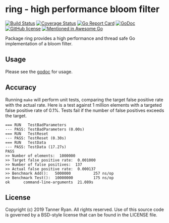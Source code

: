 # ring - high performance bloom filter
[![Build
Status](https://img.shields.io/travis/TheTannerRyan/ring.svg?style=flat-square)](https://travis-ci.org/TheTannerRyan/ring)
[![Coverage
Status](https://img.shields.io/coveralls/github/TheTannerRyan/ring.svg?style=flat-square)](https://coveralls.io/github/TheTannerRyan/ring?branch=master)
[![Go Report
Card](https://goreportcard.com/badge/github.com/thetannerryan/ring?style=flat-square)](https://goreportcard.com/report/github.com/thetannerryan/ring)
[![GoDoc](https://img.shields.io/badge/godoc-reference-5673AF.svg?style=flat-square)](https://godoc.org/github.com/TheTannerRyan/ring)
[![GitHub
license](https://img.shields.io/github/license/TheTannerRyan/ring.svg?style=flat-square)](https://github.com/TheTannerRyan/ring/blob/master/LICENSE)
[![Mentioned in Awesome
Go](https://awesome.re/mentioned-badge-flat.svg)](https://github.com/avelino/awesome-go)

Package ring provides a high performance and thread safe Go implementation of a
bloom filter.

## Usage
Please see the [godoc](https://godoc.org/github.com/TheTannerRyan/ring) for
usage.

## Accuracy
Running `make` will perform unit tests, comparing the target false positive rate
with the actual rate. Here is a test against 1 million elements with a targeted
false positive rate of 0.1%. Tests fail if the number of false positives exceeds
the target.
```
=== RUN   TestBadParameters
--- PASS: TestBadParameters (0.00s)
=== RUN   TestReset
--- PASS: TestReset (0.30s)
=== RUN   TestData
--- PASS: TestData (17.27s)
PASS
>> Number of elements:  1000000
>> Target false positive rate:  0.001000
>> Number of false positives:  137
>> Actual false positive rate:  0.000137
>> Benchmark Add():   5000000          257 ns/op
>> Benchmark Test():  10000000         175 ns/op
ok      command-line-arguments  21.089s
```

## License
Copyright (c) 2019 Tanner Ryan. All rights reserved. Use of this source code is
governed by a BSD-style license that can be found in the LICENSE file.
